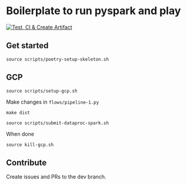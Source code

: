 # Boilerplate to run pyspark and play

[![Test, CI & Create Artifact](https://github.com/sthenkel23/spark-play/actions/workflows/ci.yml/badge.svg?branch=main)](https://github.com/sthenkel23/spark-play/actions/workflows/ci.yml)

## Get started 
`source scripts/poetry-setup-skeleton.sh`

## GCP
`source scripts/setup-gcp.sh`

Make changes in `flows/pipeline-1.py`

`make dist`

`source scripts/submit-dataproc-spark.sh`

When done

`source kill-gcp.sh`

## Contribute
Create issues and PRs to the dev branch.

